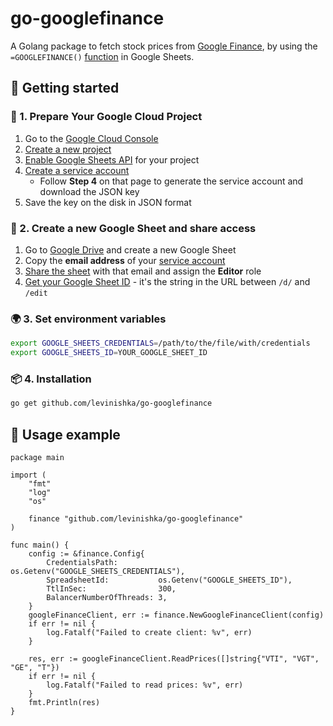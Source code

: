 # go-googlefinance

A Golang package to fetch stock prices from [Google Finance](https://www.google.com/finance), by using the `=GOOGLEFINANCE()` [function](https://support.google.com/docs/answer/3093281) in Google Sheets.

## 🚀 Getting started

### 🔧 1. Prepare Your Google Cloud Project

1. Go to the [Google Cloud Console](https://console.cloud.google.com)
2. [Create a new project](https://developers.google.com/workspace/guides/create-project)
3. [Enable Google Sheets API](https://support.google.com/googleapi/answer/6158841) for your project
4. [Create a service account](https://support.google.com/a/answer/7378726)
    - Follow **Step 4** on that page to generate the service account and download the JSON key
5. Save the key on the disk in JSON format


### 📄 2. Create a new Google Sheet and share access

1. Go to [Google Drive](https://drive.google.com/) and create a new Google Sheet
2. Copy the **email address** of your [service account](https://console.cloud.google.com/iam-admin/serviceaccounts)
3. [Share the sheet](https://support.google.com/a/users/answer/13309904) with that email and assign the **Editor** role
4. [Get your Google Sheet ID](https://developers.google.com/workspace/sheets/api/guides/concepts) - it's the string in the URL between `/d/` and `/edit`


### 🌍 3. Set environment variables

```bash
export GOOGLE_SHEETS_CREDENTIALS=/path/to/the/file/with/credentials
export GOOGLE_SHEETS_ID=YOUR_GOOGLE_SHEET_ID
```

### 📦 4. Installation

```bash
go get github.com/levinishka/go-googlefinance
```

## 🧪 Usage example

```golang
package main

import (
	"fmt"
	"log"
	"os"

	finance "github.com/levinishka/go-googlefinance"
)

func main() {
	config := &finance.Config{
		CredentialsPath:         os.Getenv("GOOGLE_SHEETS_CREDENTIALS"),
		SpreadsheetId:           os.Getenv("GOOGLE_SHEETS_ID"),
		TtlInSec:                300,
		BalancerNumberOfThreads: 3,
	}
	googleFinanceClient, err := finance.NewGoogleFinanceClient(config)
	if err != nil {
		log.Fatalf("Failed to create client: %v", err)
	}

	res, err := googleFinanceClient.ReadPrices([]string{"VTI", "VGT", "GE", "T"})
	if err != nil {
		log.Fatalf("Failed to read prices: %v", err)
	}
	fmt.Println(res)
}
```

